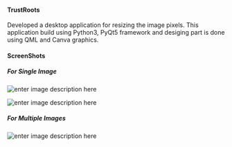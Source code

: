 #### TrustRoots
Developed a desktop application for resizing the image pixels. This application build using Python3, PyQt5 framework and desiging part is done using QML and Canva graphics.
#### ScreenShots
##### For Single Image
![enter image description here](https://i.imgur.com/uKD5mon.jpg)

![enter image description here](https://i.imgur.com/qPwUKKS.jpg)
##### For Multiple Images
![enter image description here](https://i.imgur.com/pmxMscO.jpg)

